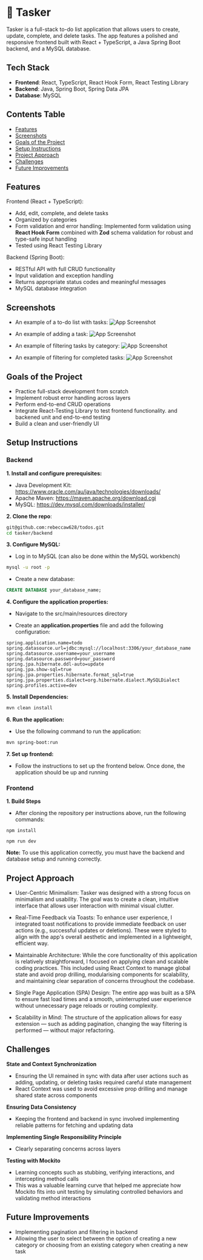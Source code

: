 # 📝 Tasker

Tasker is a full-stack to-do list application that allows users to create, update, complete, and delete tasks. The app features a polished and responsive frontend built with React + TypeScript, a Java Spring Boot backend, and a MySQL database.

## Tech Stack

- **Frontend**: React, TypeScript, React Hook Form, React Testing Library
- **Backend**: Java, Spring Boot, Spring Data JPA
- **Database**: MySQL

## Contents Table

- [Features](#features)
- [Screenshots](#screenshots)
- [Goals of the Project](#goals-of-the-project)
- [Setup Instructions](#setup-instructions)
- [Project Approach](#project-approach)
- [Challenges](#challenges)
- [Future Improvements](#future-improvements)

## Features

Frontend (React + TypeScript):

- Add, edit, complete, and delete tasks
- Organized by categories
- Form validation and error handling: Implemented form validation using **React Hook Form** combined with **Zod** schema validation for robust and type-safe input handling
- Tested using React Testing Library

Backend (Spring Boot):

- RESTful API with full CRUD functionality
- Input validation and exception handling
- Returns appropriate status codes and meaningful messages
- MySQL database integration

## Screenshots

- An example of a to-do list with tasks:
  ![App Screenshot](./frontend/screenshots/tasksList.png)

- An example of adding a task:
  ![App Screenshot](./frontend/screenshots/addTask.png)

- An example of filtering tasks by category:
  ![App Screenshot](./frontend/screenshots/filter.png)

- An example of filtering for completed tasks:
  ![App Screenshot](./frontend/screenshots/completed.png)

## Goals of the Project

- Practice full-stack development from scratch
- Implement robust error handling across layers
- Perform end-to-end CRUD operations
- Integrate React-Testing Library to test frontend functionality. and backened unit and end-to-end testing
- Build a clean and user-friendly UI

## Setup Instructions

### Backend

**1. Install and configure prerequisites:**

- Java Development Kit: https://www.oracle.com/au/java/technologies/downloads/
- Apache Maven: https://maven.apache.org/download.cgi
- MySQL: https://dev.mysql.com/downloads/installer/

**2. Clone the repo**:

```bash
git@github.com:rebeccaw628/todos.git
cd tasker/backend
```

**3. Configure MySQL:**

- Log in to MySQL (can also be done within the MySQL workbench)

```bash
mysql -u root -p
```

- Create a new database:

```sql
CREATE DATABASE your_database_name;
```

**4. Configure the application properties:**

- Navigate to the src/main/resources directory

- Create an **application.properties** file and add the following configuration:

```properties
spring.application.name=todo
spring.datasource.url=jdbc:mysql://localhost:3306/your_database_name
spring.datasource.username=your_username
spring.datasource.password=your_password
spring.jpa.hibernate.ddl-auto=update
spring.jpa.show-sql=true
spring.jpa.properties.hibernate.format_sql=true
spring.jpa.properties.dialect=org.hibernate.dialect.MySQLDialect
spring.profiles.active=dev
```

**5. Install Dependencies:**

```sh
mvn clean install
```

**6. Run the application:**

- Use the following command to run the application:

```sh
mvn spring-boot:run
```

**7. Set up frontend:**

- Follow the instructions to set up the frontend below. Once done, the application should be up and running

### Frontend

**1. Build Steps**

- After cloning the repository per instructions above, run the following commands:

```
npm install
```

```
npm run dev
```

**Note:** To use this application correctly, you must have the backend and database setup and running correctly.

## Project Approach

- User-Centric Minimalism: Tasker was designed with a strong focus on minimalism and usability. The goal was to create a clean, intuitive interface that allows user interaction with minimal visual clutter.

- Real-Time Feedback via Toasts: To enhance user experience, I integrated toast notifications to provide immediate feedback on user actions (e.g., successful updates or deletions). These were styled to align with the app's overall aesthetic and implemented in a lightweight, efficient way.

- Maintainable Architecture: While the core functionality of this application is relatively straightforward, I focused on applying clean and scalable coding practices. This included using React Context to manage global state and avoid prop drilling, modularising components for scalability, and maintaining clear separation of concerns throughout the codebase.

- Single Page Application (SPA) Design: The entire app was built as a SPA to ensure fast load times and a smooth, uninterrupted user experience without unnecessary page reloads or routing complexity.

- Scalability in Mind: The structure of the application allows for easy extension — such as adding pagination, changing the way filtering is performed — without major refactoring.

## Challenges

**State and Context Synchronization**

- Ensuring the UI remained in sync with data after user actions such as adding, updating, or deleting tasks required careful state management
- React Context was used to avoid excessive prop drilling and manage shared state across components

**Ensuring Data Consistency**

- Keeping the frontend and backend in sync involved implementing reliable patterns for fetching and updating data

**Implementing Single Responsibility Principle**

- Clearly separating concerns across layers

**Testing with Mockito**

- Learning concepts such as stubbing, verifying interactions, and intercepting method calls
- This was a valuable learning curve that helped me appreciate how Mockito fits into unit testing by simulating controlled behaviors and validating method interactions

## Future Improvements

- Implementing pagination and filtering in backend
- Allowing the user to select between the option of creating a new category or choosing from an existing category when creating a new task
